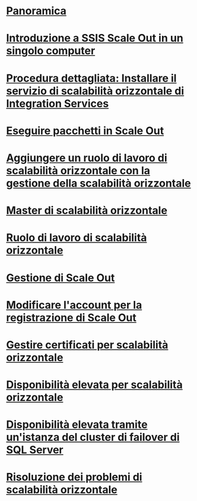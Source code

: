 # [Panoramica](integration-services-ssis-scale-out.md)
# [Introduzione a SSIS Scale Out in un singolo computer](get-started-with-ssis-scale-out-onebox.md)
# [Procedura dettagliata: Installare il servizio di scalabilità orizzontale di Integration Services](walkthrough-set-up-integration-services-scale-out.md)
# [Eseguire pacchetti in Scale Out](run-packages-in-integration-services-ssis-scale-out.md)
# [Aggiungere un ruolo di lavoro di scalabilità orizzontale con la gestione della scalabilità orizzontale](add-scale-out-worker.md)
# [Master di scalabilità orizzontale](integration-services-ssis-scale-out-master.md)
# [Ruolo di lavoro di scalabilità orizzontale](integration-services-ssis-scale-out-worker.md)
# [Gestione di Scale Out](integration-services-ssis-scale-out-manager.md)
# [Modificare l'account per la registrazione di Scale Out](change-logdb-account.md)
# [Gestire certificati per scalabilità orizzontale](deal-with-certificates-in-ssis-scale-out.md)
# [Disponibilità elevata per scalabilità orizzontale](scale-out-support-for-high-availability.md)
# [Disponibilità elevata tramite un'istanza del cluster di failover di SQL Server](scale-out-failover-cluster-instance.md)
# [Risoluzione dei problemi di scalabilità orizzontale](troubleshooting-scale-out.md)